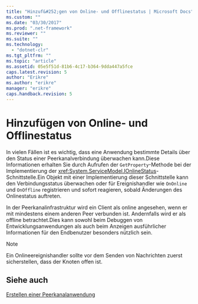 ```yaml
---
title: "Hinzuf&#252;gen von Online- und Offlinestatus | Microsoft Docs"
ms.custom: ""
ms.date: "03/30/2017"
ms.prod: ".net-framework"
ms.reviewer: ""
ms.suite: ""
ms.technology: 
  - "dotnet-clr"
ms.tgt_pltfrm: ""
ms.topic: "article"
ms.assetid: 05e5f51d-81b6-4c17-b364-9dda447a5fce
caps.latest.revision: 5
author: "Erikre"
ms.author: "erikre"
manager: "erikre"
caps.handback.revision: 5
---
```

# Hinzuf&#252;gen von Online- und Offlinestatus
In vielen Fällen ist es wichtig, dass eine Anwendung bestimmte Details über den Status einer Peerkanalverbindung überwachen kann.Diese Informationen erhalten Sie durch Aufrufen der `GetProperty`\-Methode bei der Implementierung der <xref:System.ServiceModel.IOnlineStatus>\-Schnittstelle.Ein Objekt mit einer Implementierung dieser Schnittstelle kann den Verbindungsstatus überwachen oder für Ereignishandler wie `OnOnline` und `OnOffline` registrieren und sofort reagieren, sobald Änderungen des Onlinestatus auftreten.  
  
 In der Peerkanalinfrastruktur wird ein Client als online angesehen, wenn er mit mindestens einem anderen Peer verbunden ist. Andernfalls wird er als offline betrachtet.Dies kann sowohl beim Debuggen von Entwicklungsanwendungen als auch beim Anzeigen ausführlicher Informationen für den Endbenutzer besonders nützlich sein.  
  
> [!NOTE]
>  Ein Onlineereignishandler sollte vor dem Senden von Nachrichten zuerst sicherstellen, dass der Knoten offen ist.  
  
## Siehe auch  
 [Erstellen einer Peerkanalanwendung](../../../../docs/framework/wcf/feature-details/building-a-peer-channel-application.md)